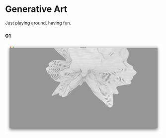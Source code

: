 # Generative Art

Just playing around, having fun.

### 01
![Generative 01](./images/generative01.png)
